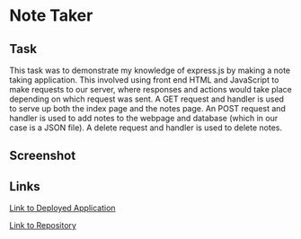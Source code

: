 # Note Taker

## Task

This task was to demonstrate my knowledge of express.js by making a note taking application. This involved using front end HTML and JavaScript to make requests to our server, where responses and actions would take place depending on which request was sent. A GET request and handler is used to serve up both the index page and the notes page. An POST request and handler is used to add notes to the webpage and database (which in our case is a JSON file). A delete request and handler is used to delete notes. 

## Screenshot

## Links
[Link to Deployed Application](https://stark-headland-34041.herokuapp.com/)

[Link to Repository](https://github.com/kevinjr1998/Note_Taker)